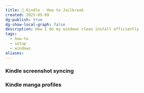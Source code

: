 ```yaml
---
title: 💾 Kindle - How to Jailbreak
created: 2025-05-09
dg-publish: true
dg-show-local-graph: false
description: How I do my windows clean install efficiently
tags:
  - how-to
  - setup
  - windows
aliases:
---
```

### Kindle screenshot syncing
### Kindle manga profiles